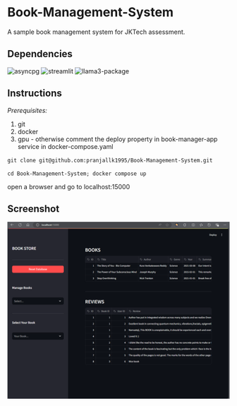 # Book-Management-System
A sample book management system for JKTech assessment.

## Dependencies
![asyncpg](https://img.shields.io/badge/asyncpg-2.9.9-blue)
![streamlit](https://img.shields.io/badge/streamlit-1.36.0-blue)
![llama3-package](https://img.shields.io/badge/llama3_package-0.3.0-blue)

## Instructions

*Prerequisites:*
1. git
2. docker
3. gpu - otherwise comment the deploy property in book-manager-app service in docker-compose.yaml

```
git clone git@github.com:pranjallk1995/Book-Management-System.git
```
```
cd Book-Management-System; docker compose up
```
open a browser and go to localhost:15000

## Screenshot
![Screenshot](screenshot.png)
